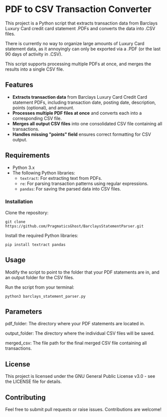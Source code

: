 # PDF to CSV Transaction Converter

This project is a Python script that extracts transaction data from Barclays Luxury Card credit card statement .PDFs and converts the data into .CSV files.

There is currently no way to organize large amounts of Luxury Card statement data, as it annoyingly can only be exported via a .PDF (or the last 90 days of activity in .CSV). 

This script supports processing multiple PDFs at once, and merges the results into a single CSV file.

## Features

- **Extracts transaction data** from Barclays Luxury Card Credit Card statement PDFs, including transaction date, posting date, description, points (optional), and amount.
- **Processes multiple PDF files at once** and converts each into a corresponding CSV file.
- **Merges all output CSV files** into one consolidated CSV file containing all transactions.
- **Handles missing "points" field** ensures correct formatting for CSV output.

## Requirements

- Python 3.x
- The following Python libraries:
  - `textract`: For extracting text from PDFs.
  - `re`: For parsing transaction patterns using regular expressions.
  - `pandas`: For saving the parsed data into CSV files.

### Installation

Clone the repository:
```
git clone https://github.com/PragmaticsGhost/BarclaysStatementParser.git
```
Install the required Python libraries:
```
pip install textract pandas
```

## Usage

Modify the script to point to the folder that your PDF statements are in, and an output folder for the CSV files.

Run the script from your terminal:
```
python3 barclays_statement_parser.py
```
## Parameters

pdf_folder: The directory where your PDF statements are located in.

output_folder: The directory where the individual CSV files will be saved.

merged_csv: The file path for the final merged CSV file containing all transactions.

## License

This project is licensed under the GNU General Public License v3.0 - see the LICENSE file for details.

## Contributing
Feel free to submit pull requests or raise issues. Contributions are welcome!
